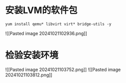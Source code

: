 # 安装LVM的软件包

	yum install qemu* libvirt virt* bridge-utils -y

![[Pasted image 20241021102936.png]]

# 检验安装环境
![[Pasted image 20241021103752.png]]
![[Pasted image 20241021103812.png]]
